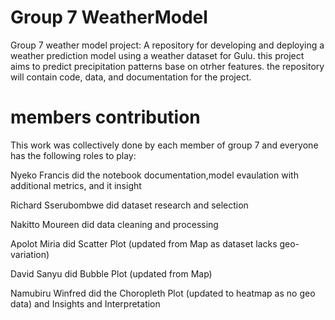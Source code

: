 # Group 7 WeatherModel
Group 7 weather model project: A repository for developing and deploying a weather prediction model using a weather dataset for Gulu. this project aims to predict precipitation patterns base on otrher features. the repository will contain code, data, and documentation for the project.
# members contribution 
This work was collectively done by each member of group 7 and everyone has the following roles to play:

Nyeko Francis did the notebook documentation,model evaulation with additional metrics, and it insight

Richard Sserubombwe did dataset research and selection

Nakitto Moureen did data cleaning and processing

Apolot Miria did Scatter Plot (updated from Map as dataset lacks geo-variation)

David Sanyu did Bubble Plot (updated from Map)

Namubiru Winfred did the Choropleth Plot (updated to heatmap as no geo data) and Insights and Interpretation
